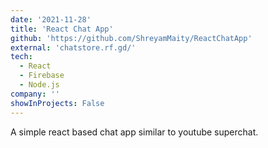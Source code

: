 ```yaml
---
date: '2021-11-28'
title: 'React Chat App'
github: 'https://github.com/ShreyamMaity/ReactChatApp'
external: 'chatstore.rf.gd/'
tech:
  - React
  - Firebase
  - Node.js
company: ''
showInProjects: False
---
```


A simple react based chat app similar to youtube superchat.
